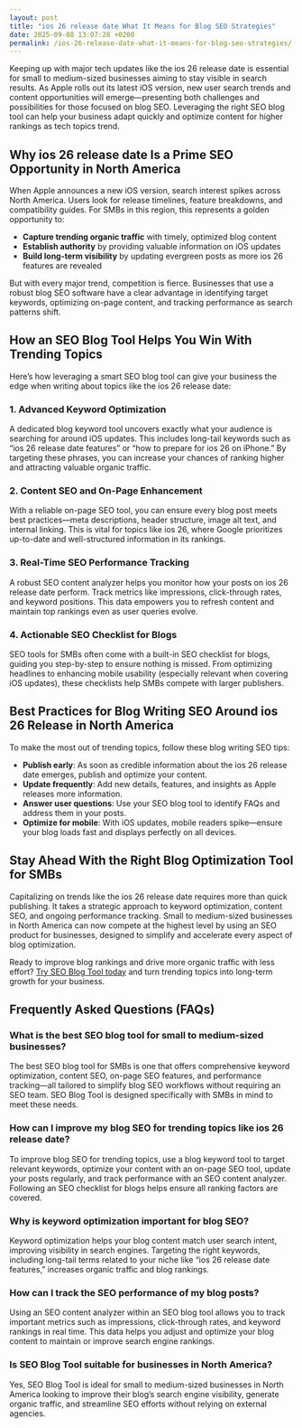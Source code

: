 ```yaml
---
layout: post
title: "ios 26 release date What It Means for Blog SEO Strategies"
date: 2025-09-08 13:07:28 +0200
permalink: /ios-26-release-date-what-it-means-for-blog-seo-strategies/
---
```

Keeping up with major tech updates like the ios 26 release date is essential for small to medium-sized businesses aiming to stay visible in search results. As Apple rolls out its latest iOS version, new user search trends and content opportunities will emerge—presenting both challenges and possibilities for those focused on blog SEO. Leveraging the right SEO blog tool can help your business adapt quickly and optimize content for higher rankings as tech topics trend.

## Why ios 26 release date Is a Prime SEO Opportunity in North America

When Apple announces a new iOS version, search interest spikes across North America. Users look for release timelines, feature breakdowns, and compatibility guides. For SMBs in this region, this represents a golden opportunity to:

- **Capture trending organic traffic** with timely, optimized blog content  
- **Establish authority** by providing valuable information on iOS updates  
- **Build long-term visibility** by updating evergreen posts as more ios 26 features are revealed

But with every major trend, competition is fierce. Businesses that use a robust blog SEO software have a clear advantage in identifying target keywords, optimizing on-page content, and tracking performance as search patterns shift.

## How an SEO Blog Tool Helps You Win With Trending Topics

Here’s how leveraging a smart SEO blog tool can give your business the edge when writing about topics like the ios 26 release date:

### 1. **Advanced Keyword Optimization**

A dedicated blog keyword tool uncovers exactly what your audience is searching for around iOS updates. This includes long-tail keywords such as “ios 26 release date features” or “how to prepare for ios 26 on iPhone.” By targeting these phrases, you can increase your chances of ranking higher and attracting valuable organic traffic.

### 2. **Content SEO and On-Page Enhancement**

With a reliable on-page SEO tool, you can ensure every blog post meets best practices—meta descriptions, header structure, image alt text, and internal linking. This is vital for topics like ios 26, where Google prioritizes up-to-date and well-structured information in its rankings.

### 3. **Real-Time SEO Performance Tracking**

A robust SEO content analyzer helps you monitor how your posts on ios 26 release date perform. Track metrics like impressions, click-through rates, and keyword positions. This data empowers you to refresh content and maintain top rankings even as user queries evolve.

### 4. **Actionable SEO Checklist for Blogs**

SEO tools for SMBs often come with a built-in SEO checklist for blogs, guiding you step-by-step to ensure nothing is missed. From optimizing headlines to enhancing mobile usability (especially relevant when covering iOS updates), these checklists help SMBs compete with larger publishers.

## Best Practices for Blog Writing SEO Around ios 26 Release in North America

To make the most out of trending topics, follow these blog writing SEO tips:

- **Publish early**: As soon as credible information about the ios 26 release date emerges, publish and optimize your content.
- **Update frequently**: Add new details, features, and insights as Apple releases more information.
- **Answer user questions**: Use your SEO blog tool to identify FAQs and address them in your posts.
- **Optimize for mobile**: With iOS updates, mobile readers spike—ensure your blog loads fast and displays perfectly on all devices.

## Stay Ahead With the Right Blog Optimization Tool for SMBs

Capitalizing on trends like the ios 26 release date requires more than quick publishing. It takes a strategic approach to keyword optimization, content SEO, and ongoing performance tracking. Small to medium-sized businesses in North America can now compete at the highest level by using an SEO product for businesses, designed to simplify and accelerate every aspect of blog optimization.

Ready to improve blog rankings and drive more organic traffic with less effort? [Try SEO Blog Tool today](https://seoblogtool.com/) and turn trending topics into long-term growth for your business.

## Frequently Asked Questions (FAQs)

### What is the best SEO blog tool for small to medium-sized businesses?

The best SEO blog tool for SMBs is one that offers comprehensive keyword optimization, content SEO, on-page SEO features, and performance tracking—all tailored to simplify blog SEO workflows without requiring an SEO team. SEO Blog Tool is designed specifically with SMBs in mind to meet these needs.

### How can I improve my blog SEO for trending topics like ios 26 release date?

To improve blog SEO for trending topics, use a blog keyword tool to target relevant keywords, optimize your content with an on-page SEO tool, update your posts regularly, and track performance with an SEO content analyzer. Following an SEO checklist for blogs helps ensure all ranking factors are covered.

### Why is keyword optimization important for blog SEO?

Keyword optimization helps your blog content match user search intent, improving visibility in search engines. Targeting the right keywords, including long-tail terms related to your niche like “ios 26 release date features,” increases organic traffic and blog rankings.

### How can I track the SEO performance of my blog posts?

Using an SEO content analyzer within an SEO blog tool allows you to track important metrics such as impressions, click-through rates, and keyword rankings in real time. This data helps you adjust and optimize your blog content to maintain or improve search engine rankings.

### Is SEO Blog Tool suitable for businesses in North America?

Yes, SEO Blog Tool is ideal for small to medium-sized businesses in North America looking to improve their blog’s search engine visibility, generate organic traffic, and streamline SEO efforts without relying on external agencies.

<script type="application/ld+json">
{
  "@context": "https://schema.org",
  "@type": "BlogPosting",
  "headline": "ios 26 release date What It Means for Blog SEO Strategies",
  "description": "Learn how the ios 26 release date creates SEO opportunities for small to medium-sized businesses using an SEO blog tool to optimize content and improve blog rankings.",
  "author": {
    "@type": "Person",
    "name": "SEO Blog Tool"
  },
  "publisher": {
    "@type": "Person",
    "name": "SEO Blog Tool"
  },
  "mainEntityOfPage": {
    "@type": "WebPage",
    "@id": "https://seoblogtool.com/blog/ios-26-release-date"
  },
  "datePublished": "2024-06-01",
  "dateModified": "2024-06-01",
  "keywords": "SEO blog tool, blog SEO software, keyword optimization, content SEO, on-page SEO tool, blog writing SEO, blog keyword tool, SEO tools for SMBs, SEO checklist for blogs, SEO content analyzer, blog optimization tool, SEO product for businesses, improve blog rankings",
  "inLanguage": "en-US",
  "about": {
    "@type": "Thing",
    "name": "iOS 26, blog SEO strategies, SEO tools for SMBs"
  }
}
</script>

<script type="application/ld+json">
{
  "@context": "https://schema.org",
  "@type": "FAQPage",
  "mainEntity": [
    {
      "@type": "Question",
      "name": "What is the best SEO blog tool for small to medium-sized businesses?",
      "acceptedAnswer": {
        "@type": "Answer",
        "text": "The best SEO blog tool for SMBs is one that offers comprehensive keyword optimization, content SEO, on-page SEO features, and performance tracking—all tailored to simplify blog SEO workflows without requiring an SEO team. SEO Blog Tool is designed specifically with SMBs in mind to meet these needs."
      }
    },
    {
      "@type": "Question",
      "name": "How can I improve my blog SEO for trending topics like ios 26 release date?",
      "acceptedAnswer": {
        "@type": "Answer",
        "text": "To improve blog SEO for trending topics, use a blog keyword tool to target relevant keywords, optimize your content with an on-page SEO tool, update your posts regularly, and track performance with an SEO content analyzer. Following an SEO checklist for blogs helps ensure all ranking factors are covered."
      }
    },
    {
      "@type": "Question",
      "name": "Why is keyword optimization important for blog SEO?",
      "acceptedAnswer": {
        "@type": "Answer",
        "text": "Keyword optimization helps your blog content match user search intent, improving visibility in search engines. Targeting the right keywords, including long-tail terms related to your niche like “ios 26 release date features,” increases organic traffic and blog rankings."
      }
    },
    {
      "@type": "Question",
      "name": "How can I track the SEO performance of my blog posts?",
      "acceptedAnswer": {
        "@type": "Answer",
        "text": "Using an SEO content analyzer within an SEO blog tool allows you to track important metrics such as impressions, click-through rates, and keyword rankings in real time. This data helps you adjust and optimize your blog content to maintain or improve search engine rankings."
      }
    },
    {
      "@type": "Question",
      "name": "Is SEO Blog Tool suitable for businesses in North America?",
      "acceptedAnswer": {
        "@type": "Answer",
        "text": "Yes, SEO Blog Tool is ideal for small to medium-sized businesses in North America looking to improve their blog’s search engine visibility, generate organic traffic, and streamline SEO efforts without relying on external agencies."
      }
    }
  ]
}
</script>